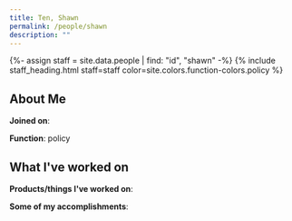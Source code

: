 ```yaml
---
title: Ten, Shawn
permalink: /people/shawn
description: ""
---
```


{%- assign staff = site.data.people | find: "id", "shawn" -%}
{% include staff_heading.html staff=staff color=site.colors.function-colors.policy %}

## About Me

**Joined on**: 

**Function**: policy

## What I've worked on

**Products/things I've worked on**:


**Some of my accomplishments**:

